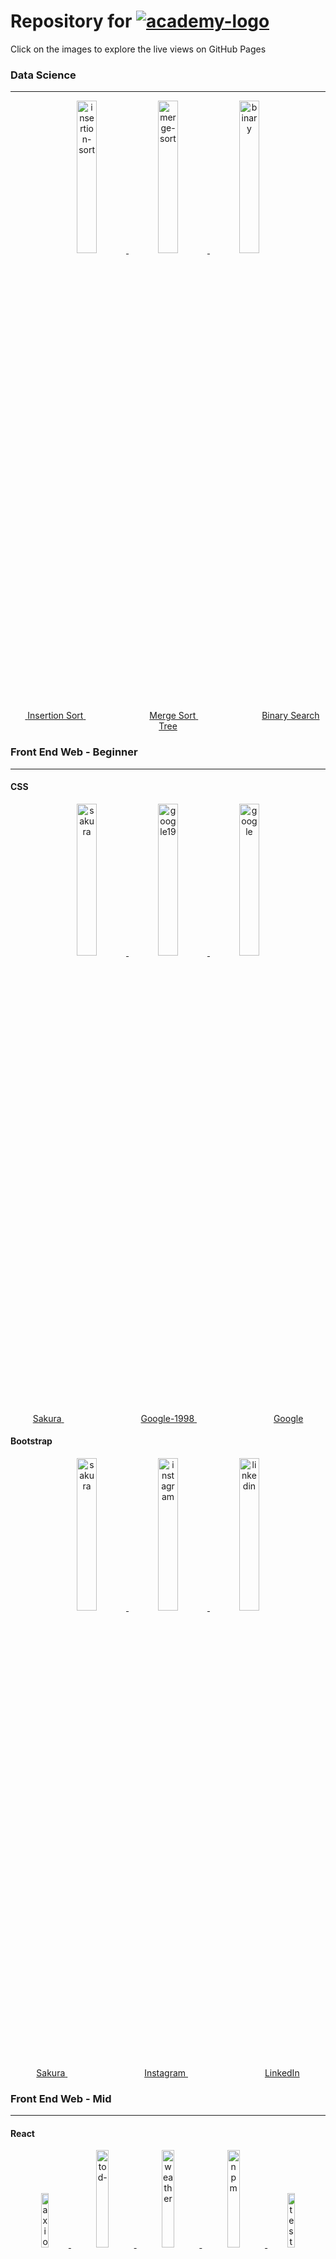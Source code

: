 # **Repository for [![academy-logo](https://github.com/kaylaa0/patika/assets/107824429/c85278d7-4d11-4056-b6b4-fb70bc3faaa5)](https://www.patika.dev/)**

Click on the images to explore the live views on GitHub Pages

### Data Science
<hr/>

<div align="center">
    <a href="https://kaylaa0.github.io/patika/data-science/data-structures-and-algorithms/insertion-sort">
      <img src="https://github-production-user-asset-6210df.s3.amazonaws.com/107824429/253803535-2b305ba4-956b-4a2a-b225-0bdf00e790b9.jpg" alt="insertion-sort" style="width:25%;">
    </a>
    <a href="https://kaylaa0.github.io/patika/data-science/data-structures-and-algorithms/merge-sort">
      <img src="https://github-production-user-asset-6210df.s3.amazonaws.com/107824429/253803532-10ca18d8-b5fd-4ee2-b966-cee9c916c94b.jpg" alt="merge-sort" style="width:25%;">
    </a>
    <a href="https://kaylaa0.github.io/patika/data-science/data-structures-and-algorithms/binary-search-tree">
      <img src="https://github-production-user-asset-6210df.s3.amazonaws.com/107824429/253803537-fe5027d6-36c3-438d-8277-e4f9fb907895.jpg" alt="binary" style="width:25%;">
    </a>
</div>
<div align="center">
    &emsp;<a href="https://kaylaa0.github.io/patika/data-science/data-structures-and-algorithms/insertion-sort">
      <span>Insertion Sort</span>
    </a>&emsp;&emsp;&emsp;&emsp;&emsp;&emsp;&emsp;
    <a href="https://kaylaa0.github.io/patika/data-science/data-structures-and-algorithms/merge-sort">
      <span>Merge Sort</span>
    </a>&emsp;&emsp;&emsp;&emsp;&emsp;&emsp;&emsp;
    <a href="https://kaylaa0.github.io/patika/data-science/data-structures-and-algorithms/binary-search-tree">
      <span>Binary Search Tree</span>
    </a>
</div>

### Front End Web - Beginner
<hr/>

#### CSS

<div align="center">
    <a href="https://kaylaa0.github.io/patika/front-end-web/1-beginner/css/homework-1/">
      <img src="https://github-production-user-asset-6210df.s3.amazonaws.com/107824429/253803538-44dd0928-a29d-496b-87ce-7165b7978ef2.jpg" alt="sakura" style="width:25%;">
    </a>
    <a href="https://kaylaa0.github.io/patika/front-end-web/1-beginner/css/homework-2/">
      <img src="https://github-production-user-asset-6210df.s3.amazonaws.com/107824429/253803540-e301c2d8-716a-4469-85c4-0676fb2dce07.jpg" alt="google19" style="width:25%;">
    </a>
    <a href="https://kaylaa0.github.io/patika/front-end-web/1-beginner/css/homework-3/">
      <img src="https://github-production-user-asset-6210df.s3.amazonaws.com/107824429/253803541-168c1cc9-cf31-4c20-9b05-c1d656a14455.jpg" alt="google" style="width:25%;">
    </a>
</div>
<div align="center">
    <a href="https://kaylaa0.github.io/patika/front-end-web/1-beginner/css/homework-1/">
      <span>Sakura</span>
    </a>&emsp;&emsp;&emsp;&emsp;&emsp;&emsp;&emsp;&emsp;&ensp;
    <a href="https://kaylaa0.github.io/patika/front-end-web/1-beginner/css/homework-2/">
      <span>Google-1998</span>
    </a>&emsp;&emsp;&emsp;&emsp;&emsp;&emsp;&emsp;&emsp;&ensp;
    <a href="https://kaylaa0.github.io/patika/front-end-web/1-beginner/css/homework-3/">
      <span>Google</span>
    </a>
</div>

#### Bootstrap

<div align="center">
    <a href="https://kaylaa0.github.io/patika/front-end-web/1-beginner/bootstrap/homework-1/">
      <img src="https://github-production-user-asset-6210df.s3.amazonaws.com/107824429/253803542-2f0ba480-a30f-4ff1-ab61-4509d7681a75.jpg" alt="sakura" style="width:25%;">
    </a>
    <a href="https://kaylaa0.github.io/patika/front-end-web/1-beginner/bootstrap/homework-2/">
      <img src="https://github-production-user-asset-6210df.s3.amazonaws.com/107824429/253803543-d5f9c20f-e594-4a53-addb-ba73bd4ffc83.jpg" alt="instagram" style="width:25%;">
    </a>
    <a href="https://kaylaa0.github.io/patika/front-end-web/1-beginner/bootstrap/homework-3/">
      <img src="https://github-production-user-asset-6210df.s3.amazonaws.com/107824429/253803544-b9e4091f-79b0-4a59-b7de-428beece565b.jpg" alt="linkedin" style="width:25%;">
    </a>
</div>
<div align="center">
    <a href="https://kaylaa0.github.io/patika/front-end-web/1-beginner/bootstrap/homework-1/">
      <span>Sakura</span>
    </a>&emsp;&emsp;&emsp;&emsp;&emsp;&emsp;&emsp;&emsp;&ensp;
    <a href="https://kaylaa0.github.io/patika/front-end-web/1-beginner/bootstrap/homework-2/">
      <span>Instagram</span>
    </a>&emsp;&emsp;&emsp;&emsp;&emsp;&emsp;&emsp;&emsp;&ensp;
    <a href="https://kaylaa0.github.io/patika/front-end-web/1-beginner/bootstrap/homework-3/">
      <span>LinkedIn</span>
    </a>
</div>

### Front End Web - Mid
<hr/>

#### React

<div align="center">
    <a href="https://github.com/kaylaa0/patika/tree/main/front-end-web/2-mid/react/homework-1">
      <img src="https://github-production-user-asset-6210df.s3.amazonaws.com/107824429/266740706-9a242704-4da8-4f11-910a-bc653c0e8712.jpg" alt="axios" style="width:15%;">
    </a>
    <a href="https://kaylaa0.github.io/patika/front-end-web/2-mid/react/homework-2/build/">
      <img src="https://github-production-user-asset-6210df.s3.amazonaws.com/107824429/266739936-665a42d9-80e5-4165-8bfd-d632040c5349.jpg" alt="tod-" style="width:20%;">
    </a>
    <a href="https://kaylaa0.github.io/patika/front-end-web/2-mid/react/homework-3/build/">
      <img src="https://github-production-user-asset-6210df.s3.amazonaws.com/107824429/266739979-f47f36e0-3b49-4721-b1a4-ba0b0763da63.jpg" alt="weather" style="width:20%;">
    </a>
    <a href="https://www.npmjs.com/package/sakura-button">
      <img src="https://github-production-user-asset-6210df.s3.amazonaws.com/107824429/266740072-5a46818b-f6ff-496e-98b1-ddde0e002c01.jpg" alt="npm" style="width:20%;">
    </a>
    <a href="https://kaylaa0.github.io/patika/front-end-web/2-mid/react/homework-5/">
      <img src="https://github-production-user-asset-6210df.s3.amazonaws.com/107824429/266740012-ffda375d-8a25-4aa3-b49f-ad9f1957fb42.jpg" alt="tests" style="width:15%;">
    </a>
</div>
<div align="center">
    <a href="https://github.com/kaylaa0/patika/tree/main/front-end-web/2-mid/react/homework-1">
      <span>Axios</span>
    </a>&emsp;&emsp;&emsp;&emsp;&emsp;&emsp;&ensp;
    <a href="https://kaylaa0.github.io/patika/front-end-web/2-mid/react/homework-2/build/">
      <span>To-Do</span>
    </a>&emsp;&emsp;&emsp;&emsp;&emsp;&emsp;&emsp;
    <a href="https://kaylaa0.github.io/patika/front-end-web/2-mid/react/homework-3/build/">
      <span>Weather</span>
    </a>&emsp;&emsp;&emsp;&emsp;&emsp;&emsp;&emsp;
    <a href="https://www.npmjs.com/package/sakura-button">
      <span>NPM</span>
    </a>&emsp;&emsp;&emsp;&emsp;&emsp;&emsp;&ensp;
    <a href="https://kaylaa0.github.io/patika/front-end-web/2-mid/react/homework-5/">
      <span>Tests</span>
    </a>
</div>

#### Redux

<div align="center">
    <a href="https://kaylaa0.github.io/patika/front-end-web/2-mid/redux/homework-1/build/">
      <img src="https://github-production-user-asset-6210df.s3.amazonaws.com/107824429/266784894-80444a7f-ed82-4ad8-ac68-863c93d61ca4.jpg" alt="notesapp" style="width:25%;">
    </a>
    <a href="https://kaylaa0.github.io/patika/front-end-web/2-mid/redux/homework-2/build/">
      <img src="https://github-production-user-asset-6210df.s3.amazonaws.com/107824429/266793401-4c35f719-2d08-476d-a372-77c63c436305.jpg" alt="spend" style="width:25%;">
    </a>
    <a href="https://kaylaa0.github.io/patika/front-end-web/2-mid/redux/homework-3/build/">
      <img src="https://github-production-user-asset-6210df.s3.amazonaws.com/107824429/266803655-68883c2f-bf07-46b8-8850-e962a3b98b57.jpg" alt="pokememory" alt="linkedin" style="width:25%;">
    </a>
</div>
<div align="center">
    <a href="https://kaylaa0.github.io/patika/front-end-web/2-mid/redux/homework-1/build/">
      <span>NotesApp</span>
    </a>&emsp;&emsp;&emsp;&emsp;&emsp;&emsp;&emsp;&emsp;&ensp;
    <a href="https://kaylaa0.github.io/patika/front-end-web/2-mid/redux/homework-2/build/">
      <span>Spend</span>
    </a>&emsp;&emsp;&emsp;&emsp;&emsp;&emsp;&emsp;&emsp;&ensp;
    <a href="https://kaylaa0.github.io/patika/front-end-web/2-mid/redux/homework-3/build/">
      <span>Pokémemory</span>
    </a>
</div>

## Author

Kayla Akyüz - kaylakyuz@gmail.com

[![LinkedIn][linkedin-shield]][linkedin-url] 

[linkedin-shield]: https://img.shields.io/badge/-LinkedIn-black.svg?style=for-the-badge&logo=linkedin&colorB=0077B5&colorA=0077B5
[linkedin-url]: https://www.linkedin.com/in/-kayla-/
